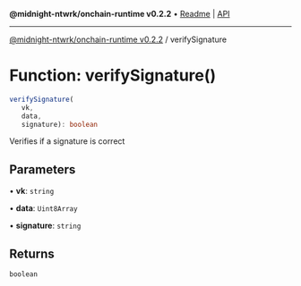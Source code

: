 **@midnight-ntwrk/onchain-runtime v0.2.2** • [Readme](../README.md) \| [API](../globals.md)

***

[@midnight-ntwrk/onchain-runtime v0.2.2](../README.md) / verifySignature

# Function: verifySignature()

```ts
verifySignature(
   vk, 
   data, 
   signature): boolean
```

Verifies if a signature is correct

## Parameters

• **vk**: `string`

• **data**: `Uint8Array`

• **signature**: `string`

## Returns

`boolean`
